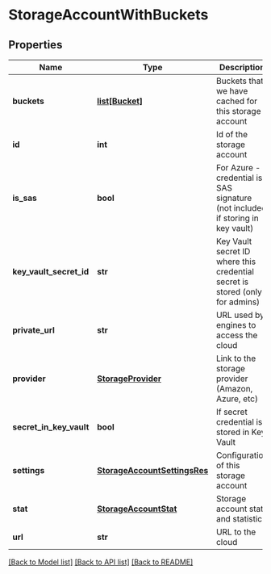 # StorageAccountWithBuckets

## Properties
Name | Type | Description | Notes
------------ | ------------- | ------------- | -------------
**buckets** | [**list[Bucket]**](Bucket.md) | Buckets that we have cached for this storage account | [optional] 
**id** | **int** | Id of the storage account | [optional] 
**is_sas** | **bool** | For Azure - if credential is SAS signature (not included if storing in key vault) | [optional] 
**key_vault_secret_id** | **str** | Key Vault secret ID where this credential secret is stored (only for admins) | [optional] 
**private_url** | **str** | URL used by engines to access the cloud | [optional] 
**provider** | [**StorageProvider**](StorageProvider.md) | Link to the storage provider (Amazon, Azure, etc) | [optional] 
**secret_in_key_vault** | **bool** | If secret credential is stored in Key Vault | [optional] 
**settings** | [**StorageAccountSettingsRes**](StorageAccountSettingsRes.md) | Configuration of this storage account | [optional] 
**stat** | [**StorageAccountStat**](StorageAccountStat.md) | Storage account state and statistics | [optional] 
**url** | **str** | URL to the cloud | [optional] 

[[Back to Model list]](../README.md#documentation-for-models) [[Back to API list]](../README.md#documentation-for-api-endpoints) [[Back to README]](../README.md)


